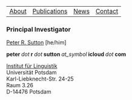<table>
  <tbody>
    <tr>
      <td><a href="index">About</a></td>
      <td><a href="papers">Publications</a></td>
      <td><a href="news">News</a></td>
      <td><a href="contact">Contact</a></td>
    </tr>
    </tbody>
</table>

### Principal Investigator

<p><a href="https://peter-sutton.github.io/nice/">Peter R. Sutton</a> [he/him]</p>

<p><strong>peter&nbsp;</strong><em>dot</em><strong>&nbsp;r&nbsp;</strong><em>dot</em><strong>&nbsp;sutton&nbsp;</strong><em>at_symbol</em><strong>&nbsp;icloud&nbsp;</strong><em>dot</em><strong>&nbsp;com</strong></p>

<p>
<a href="https://www.uni-potsdam.de/en/ling/index">Institut für Linguistik</a><br>
Universität Potsdam<br>
Karl-Liebknecht-Str. 24-25<br>
Raum 3.26<br>
D-14476 Potsdam<br>
</p>
